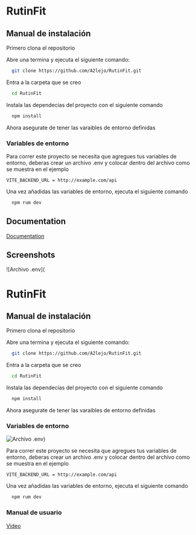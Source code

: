 
# RutinFit




## Manual de instalación

Primero clona el repositorio

Abre una termina y ejecuta el siguiente comando:

```bash
  git clone https://github.com/A2lejo/RutinFit.git
```

Entra a la carpeta que se creo

```bash
  cd RutinFit
```

Instala las dependecias del proyecto con el siguiente comando

```bash
  npm install
```

Ahora asegurate de tener las varaibles de entorno definidas


### Variables de entorno

Para correr este proyecto se necesita que agregues tus variables de entorno, deberas crear un archivo .env y colocar dentro del archivo como se muestra en el ejemplo

`VITE_BACKEND_URL = http://example.com/api`

Una vez añadidas las variables de entorno, ejecuta el siguiente comando
```bash
  npm rum dev
```
    
## Documentation

[Documentation](https://linktodocumentation)


## Screenshots

![Archivo .env](
# RutinFit




## Manual de instalación

Primero clona el repositorio

Abre una termina y ejecuta el siguiente comando:

```bash
  git clone https://github.com/A2lejo/RutinFit.git
```

Entra a la carpeta que se creo

```bash
  cd RutinFit
```

Instala las dependecias del proyecto con el siguiente comando

```bash
  npm install
```

Ahora asegurate de tener las varaibles de entorno definidas


### Variables de entorno

![Archivo .env](https://via.placeholder.com/468x300?text=App+Screenshot+Here))


Para correr este proyecto se necesita que agregues tus variables de entorno, deberas crear un archivo .env y colocar dentro del archivo como se muestra en el ejemplo

`VITE_BACKEND_URL = http://example.com/api`

Una vez añadidas las variables de entorno, ejecuta el siguiente comando
```bash
  npm rum dev
```
    
### Manual de usuario

[Video]([https://linktodocumentation](https://youtu.be/JDr-68eDH2Q))



